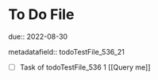 # To Do File

due:: 2022-08-30

metadatafield:: todoTestFile_536_21

- [ ] Task of todoTestFile_536 1 [[Query me]]
